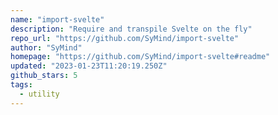 ```yaml
---
name: "import-svelte"
description: "Require and transpile Svelte on the fly"
repo_url: "https://github.com/SyMind/import-svelte"
author: "SyMind"
homepage: "https://github.com/SyMind/import-svelte#readme"
updated: "2023-01-23T11:20:19.250Z"
github_stars: 5
tags: 
  - utility
---
```

